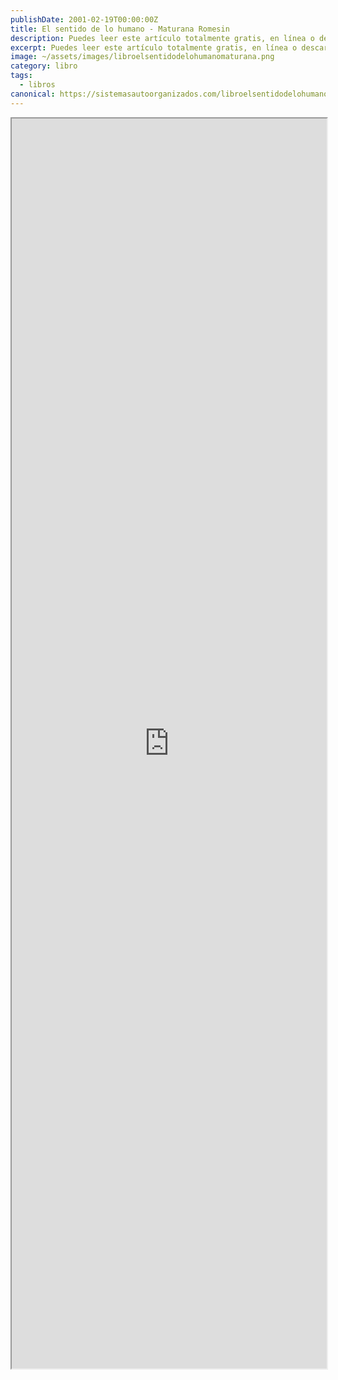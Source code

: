 ```yaml
---
publishDate: 2001-02-19T00:00:00Z
title: El sentido de lo humano - Maturana Romesin
description: Puedes leer este artículo totalmente gratis, en línea o descargarlo.
excerpt: Puedes leer este artículo totalmente gratis, en línea o descargarlo.
image: ~/assets/images/libroelsentidodelohumanomaturana.png
category: libro
tags:
  - libros
canonical: https://sistemasautoorganizados.com/libroelsentidodelohumanomaturana
---
```


<iframe src="https://drive.google.com/file/d/1CuVZxyIz7mBzMNwQxT7gcUSu5pxxE0R3/preview" width="100%" height="2000px" ></iframe>
